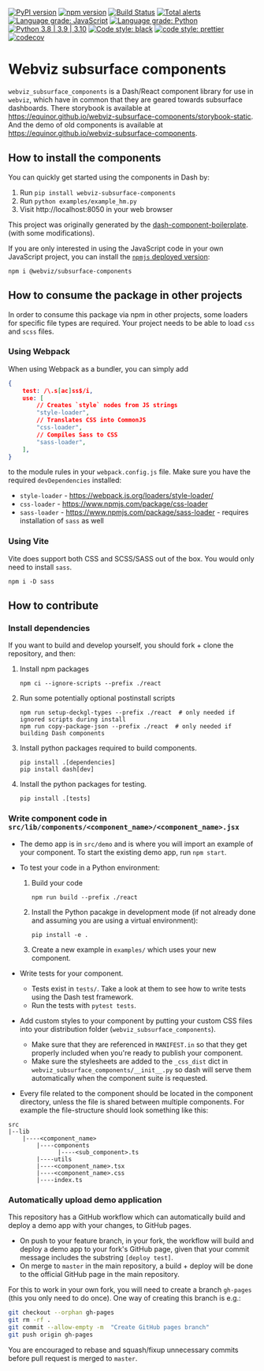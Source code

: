 [![PyPI version](https://badge.fury.io/py/webviz-subsurface-components.svg)](https://badge.fury.io/py/webviz-subsurface-components)
[![npm version](https://badge.fury.io/js/%40webviz%2Fsubsurface-components.svg)](https://badge.fury.io/js/%40webviz%2Fsubsurface-components)
[![Build Status](https://github.com/equinor/webviz-subsurface-components/workflows/webviz-subsurface-components/badge.svg)](https://github.com/equinor/webviz-subsurface-components/actions?query=branch%3Amaster)
[![Total alerts](https://img.shields.io/lgtm/alerts/g/equinor/webviz-subsurface-components.svg?logo=lgtm&logoWidth=18)](https://lgtm.com/projects/g/equinor/webviz-subsurface-components/alerts/)
[![Language grade: JavaScript](https://img.shields.io/lgtm/grade/javascript/g/equinor/webviz-subsurface-components.svg?logo=lgtm&logoWidth=18)](https://lgtm.com/projects/g/equinor/webviz-subsurface-components/context:javascript)
[![Language grade: Python](https://img.shields.io/lgtm/grade/python/g/equinor/webviz-subsurface-components.svg?logo=lgtm&logoWidth=18)](https://lgtm.com/projects/g/equinor/webviz-subsurface-components/context:python)
[![Python 3.8 | 3.9 | 3.10](https://img.shields.io/badge/python-3.8%20|%203.9%20|%203.10-blue.svg)](https://www.python.org/)
[![Code style: black](https://img.shields.io/badge/code%20style-black%20%28Python%29-000000.svg)](https://github.com/psf/black)
[![code style: prettier](https://img.shields.io/badge/code_style-prettier%20%28JavaScript%29-ff69b4.svg)](https://github.com/prettier/prettier)
[![codecov](https://codecov.io/gh/equinor/webviz-subsurface-components/branch/master/graph/badge.svg?token=TKBZPHQLU4)](https://codecov.io/gh/equinor/webviz-subsurface-components)

# Webviz subsurface components

`webviz_subsurface_components` is a Dash/React component library for use in `webviz`,
which have in common that they are geared towards subsurface dashboards. There storybook is available at https://equinor.github.io/webviz-subsurface-components/storybook-static.
And the demo of old components is available at https://equinor.github.io/webviz-subsurface-components.

## How to install the components

You can quickly get started using the components in Dash by:

1.  Run `pip install webviz-subsurface-components`
2.  Run `python examples/example_hm.py`
3.  Visit http://localhost:8050 in your web browser

This project was originally generated by the
[dash-component-boilerplate](https://github.com/plotly/dash-component-boilerplate).
(with some modifications).

If you are only interested in using the JavaScript code in your own JavaScript project,
you can install the [`npmjs` deployed version](https://www.npmjs.com/package/@webviz/subsurface-components):

```
npm i @webviz/subsurface-components
```

## How to consume the package in other projects

In order to consume this package via npm in other projects, some loaders for specific file types are required.
Your project needs to be able to load `css` and `scss` files.

### Using Webpack

When using Webpack as a bundler, you can simply add

```json
{
    test: /\.s[ac]ss$/i,
    use: [
        // Creates `style` nodes from JS strings
        "style-loader",
        // Translates CSS into CommonJS
        "css-loader",
        // Compiles Sass to CSS
        "sass-loader",
    ],
}
```

to the module rules in your `webpack.config.js` file. Make sure you have the required `devDependencies` installed:

-   `style-loader` - https://webpack.js.org/loaders/style-loader/
-   `css-loader` - https://www.npmjs.com/package/css-loader
-   `sass-loader` - https://www.npmjs.com/package/sass-loader - requires installation of `sass` as well

### Using Vite

Vite does support both CSS and SCSS/SASS out of the box. You would only need to install `sass`.

```shell
npm i -D sass
```

## How to contribute

### Install dependencies

If you want to build and develop yourself, you should fork + clone the repository, and
then:

1. Install npm packages
    ```
    npm ci --ignore-scripts --prefix ./react
    ```
2. Run some potentially optional postinstall scripts
    ```
    npm run setup-deckgl-types --prefix ./react  # only needed if ignored scripts during install
    npm run copy-package-json --prefix ./react  # only needed if building Dash components
    ```
3. Install python packages required to build components.
    ```
    pip install .[dependencies]
    pip install dash[dev]
    ```
4. Install the python packages for testing.
    ```
    pip install .[tests]
    ```

### Write component code in `src/lib/components/<component_name>/<component_name>.jsx`

-   The demo app is in `src/demo` and is where you will import an example of your
    component. To start the existing demo app, run `npm start`.
-   To test your code in a Python environment:

    1. Build your code
        ```
        npm run build --prefix ./react
        ```
    2. Install the Python pacakge in development mode (if not already done and
       assuming you are using a virtual environment):
        ```
        pip install -e .
        ```
    3. Create a new example in `examples/` which uses your new component.

-   Write tests for your component.

    -   Tests exist in `tests/`. Take a look at them to see how to write tests using
        the Dash test framework.
    -   Run the tests with `pytest tests`.

-   Add custom styles to your component by putting your custom CSS files into
    your distribution folder (`webviz_subsurface_components`).

    -   Make sure that they are referenced in `MANIFEST.in` so that they get
        properly included when you're ready to publish your component.
    -   Make sure the stylesheets are added to the `_css_dist` dict in
        `webviz_subsurface_components/__init__.py` so dash will serve them
        automatically when the component suite is requested.

-   Every file related to the component should be located in the component directory, unless the file is shared between multiple components. For example the file-structure should look something like this:

```
src
|--lib
    |----<component_name>
        |----components
              |----<sub_component>.ts
        |----utils
        |----<component_name>.tsx
        |----<component_name>.css
        |----index.ts
```

### Automatically upload demo application

This repository has a GitHub workflow which can automatically build and deploy a demo
app with your changes, to GitHub pages.

-   On push to your feature branch, in your fork, the workflow will build and deploy a
    demo app to your fork's GitHub page, given that your commit message includes the
    substring `[deploy test]`.
-   On merge to `master` in the main repository, a build + deploy will be done to the
    official GitHub page in the main repository.

For this to work in your own fork, you will need to create a branch `gh-pages`
(this you only need to do once). One way of creating this branch is e.g.:

```bash
git checkout --orphan gh-pages
git rm -rf .
git commit --allow-empty -m  "Create GitHub pages branch"
git push origin gh-pages
```

You are encouraged to rebase and squash/fixup unnecessary commits before pull request is merged to `master`.
